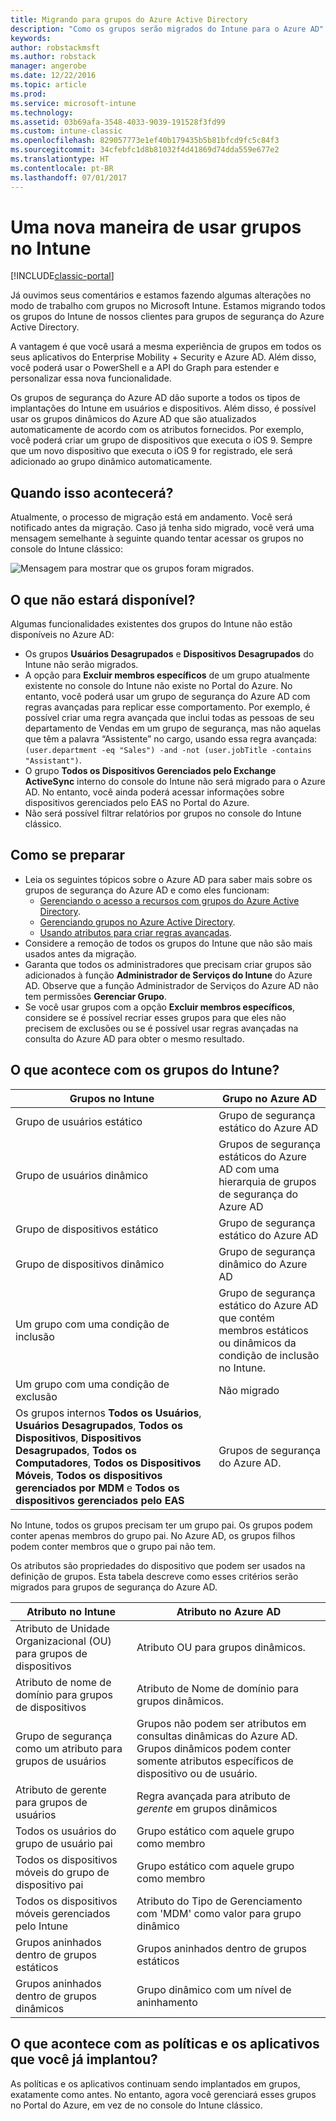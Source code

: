 ```yaml
---
title: Migrando para grupos do Azure Active Directory
description: "Como os grupos serão migrados do Intune para o Azure AD"
keywords: 
author: robstackmsft
ms.author: robstack
manager: angerobe
ms.date: 12/22/2016
ms.topic: article
ms.prod: 
ms.service: microsoft-intune
ms.technology: 
ms.assetid: 03b69afa-3548-4033-9039-191528f3fd99
ms.custom: intune-classic
ms.openlocfilehash: 829057773e1ef40b179435b5b81bfcd9fc5c84f3
ms.sourcegitcommit: 34cfebfc1d8b81032f4d41869d74dda559e677e2
ms.translationtype: HT
ms.contentlocale: pt-BR
ms.lasthandoff: 07/01/2017
---
```

# <a name="a-new-way-of-using-groups-in-intune"></a>Uma nova maneira de usar grupos no Intune

[!INCLUDE[classic-portal](../includes/classic-portal.md)]

Já ouvimos seus comentários e estamos fazendo algumas alterações no modo de trabalho com grupos no Microsoft Intune.
Estamos migrando todos os grupos do Intune de nossos clientes para grupos de segurança do Azure Active Directory.

A vantagem é que você usará a mesma experiência de grupos em todos os seus aplicativos do Enterprise Mobility + Security e Azure AD. Além disso, você poderá usar o PowerShell e a API do Graph para estender e personalizar essa nova funcionalidade.

Os grupos de segurança do Azure AD dão suporte a todos os tipos de implantações do Intune em usuários e dispositivos. Além disso, é possível usar os grupos dinâmicos do Azure AD que são atualizados automaticamente de acordo com os atributos fornecidos. Por exemplo, você poderá criar um grupo de dispositivos que executa o iOS 9. Sempre que um novo dispositivo que executa o iOS 9 for registrado, ele será adicionado ao grupo dinâmico automaticamente.

## <a name="when-is-this-happening"></a>Quando isso acontecerá?

Atualmente, o processo de migração está em andamento. Você será notificado antes da migração.
Caso já tenha sido migrado, você verá uma mensagem semelhante à seguinte quando tentar acessar os grupos no console do Intune clássico:

![Mensagem para mostrar que os grupos foram migrados.](http://i.imgur.com/72KRaXj.png)

## <a name="what-wont-be-available"></a>O que não estará disponível?

Algumas funcionalidades existentes dos grupos do Intune não estão disponíveis no Azure AD:

- Os grupos **Usuários Desagrupados** e **Dispositivos Desagrupados** do Intune não serão migrados.
- A opção para **Excluir membros específicos** de um grupo atualmente existente no console do Intune não existe no Portal do Azure. No entanto, você poderá usar um grupo de segurança do Azure AD com regras avançadas para replicar esse comportamento. Por exemplo, é possível criar uma regra avançada que inclui todas as pessoas de seu departamento de Vendas em um grupo de segurança, mas não aquelas que têm a palavra “Assistente” no cargo, usando essa regra avançada: `(user.department -eq "Sales") -and -not (user.jobTitle -contains "Assistant")`.
- O grupo **Todos os Dispositivos Gerenciados pelo Exchange ActiveSync** interno do console do Intune não será migrado para o Azure AD. No entanto, você ainda poderá acessar informações sobre dispositivos gerenciados pelo EAS no Portal do Azure.
- Não será possível filtrar relatórios por grupos no console do Intune clássico.
<!--- - Custom group targeting of notification rules will not be available. ROB I took this out as I couldn't replicate the behavior. --->

## <a name="how-to-get-ready"></a>Como se preparar

- Leia os seguintes tópicos sobre o Azure AD para saber mais sobre os grupos de segurança do Azure AD e como eles funcionam:
    -  [Gerenciando o acesso a recursos com grupos do Azure Active Directory](https://azure.microsoft.com/documentation/articles/active-directory-manage-groups/).
    -  [Gerenciando grupos no Azure Active Directory](https://azure.microsoft.com/documentation/articles/active-directory-accessmanagement-manage-groups/).
    -  [Usando atributos para criar regras avançadas](https://azure.microsoft.com/documentation/articles/active-directory-accessmanagement-groups-with-advanced-rules/).
- Considere a remoção de todos os grupos do Intune que não são mais usados antes da migração.
-  Garanta que todos os administradores que precisam criar grupos são adicionados à função **Administrador de Serviços do Intune** do Azure AD. Observe que a função Administrador de Serviços do Azure AD não tem permissões **Gerenciar Grupo**.
-  Se você usar grupos com a opção **Excluir membros específicos**, considere se é possível recriar esses grupos para que eles não precisem de exclusões ou se é possível usar regras avançadas na consulta do Azure AD para obter o mesmo resultado.


## <a name="what-happens-to-intune-groups"></a>O que acontece com os grupos do Intune?

| Grupos no Intune|Grupo no Azure AD|
|-----------------------------------------------------------------------|-------------------------------------------------------------|
|Grupo de usuários estático|Grupo de segurança estático do Azure AD|
|Grupo de usuários dinâmico|Grupos de segurança estáticos do Azure AD com uma hierarquia de grupos de segurança do Azure AD|
|Grupo de dispositivos estático|Grupo de segurança estático do Azure AD|
|Grupo de dispositivos dinâmico|Grupo de segurança dinâmico do Azure AD|
|Um grupo com uma condição de inclusão|Grupo de segurança estático do Azure AD que contém membros estáticos ou dinâmicos da condição de inclusão no Intune.|
|Um grupo com uma condição de exclusão|Não migrado|
|Os grupos internos **Todos os Usuários**, **Usuários Desagrupados**, **Todos os Dispositivos**, **Dispositivos Desagrupados**, **Todos os Computadores**, **Todos os Dispositivos Móveis**, **Todos os dispositivos gerenciados por MDM** e **Todos os dispositivos gerenciados pelo EAS**|Grupos de segurança do Azure AD.|

No Intune, todos os grupos precisam ter um grupo pai. Os grupos podem conter apenas membros do grupo pai. No Azure AD, os grupos filhos podem conter membros que o grupo pai não tem.

Os atributos são propriedades do dispositivo que podem ser usados na definição de grupos. Esta tabela descreve como esses critérios serão migrados para grupos de segurança do Azure AD.

| Atributo no Intune|Atributo no Azure AD|
|-----------------------------------------------------------------------|-------------------------------------------------------------|
|Atributo de Unidade Organizacional (OU) para grupos de dispositivos|Atributo OU para grupos dinâmicos.|
|Atributo de nome de domínio para grupos de dispositivos|Atributo de Nome de domínio para grupos dinâmicos.|
|Grupo de segurança como um atributo para grupos de usuários|Grupos não podem ser atributos em consultas dinâmicas do Azure AD. Grupos dinâmicos podem conter somente atributos específicos de dispositivo ou de usuário.|
|Atributo de gerente para grupos de usuários|Regra avançada para atributo de *gerente* em grupos dinâmicos|
|Todos os usuários do grupo de usuário pai|Grupo estático com aquele grupo como membro|
|Todos os dispositivos móveis do grupo de dispositivo pai|Grupo estático com aquele grupo como membro|
|Todos os dispositivos móveis gerenciados pelo Intune|Atributo do Tipo de Gerenciamento com 'MDM' como valor para grupo dinâmico|
|Grupos aninhados dentro de grupos estáticos |Grupos aninhados dentro de grupos estáticos|
|Grupos aninhados dentro de grupos dinâmicos|Grupo dinâmico com um nível de aninhamento|

## <a name="what-happens-to-policies-and-apps-youve-already-deployed"></a>O que acontece com as políticas e os aplicativos que você já implantou?

As políticas e os aplicativos continuam sendo implantados em grupos, exatamente como antes. No entanto, agora você gerenciará esses grupos no Portal do Azure, em vez de no console do Intune clássico.
 
